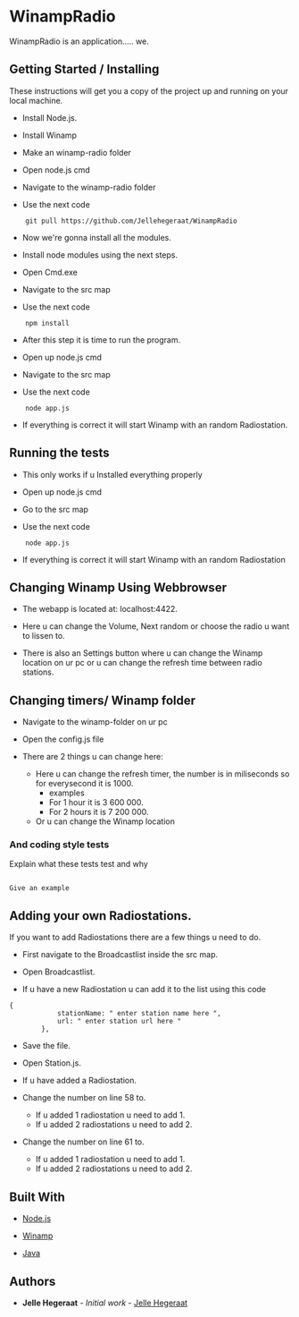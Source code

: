 # WinampRadio

WinampRadio is an application..... we.



## Getting Started / Installing

These instructions will get you a copy of the project up and running on your local machine. 

* Install Node.js.

* Install Winamp

* Make an winamp-radio folder

* Open node.js cmd

* Navigate to the winamp-radio folder

* Use the next code
```
	git pull https://github.com/Jellehegeraat/WinampRadio
```
* Now we're gonna install all the modules. 

* Install node modules using the next steps.
  
* Open Cmd.exe
  
* Navigate to the src map
  
* Use the next code

```
	npm install
```

* After this step it is time to run the program.

* Open up node.js cmd

* Navigate to the src map

* Use the next code
```
	node app.js
```
* If everything is correct it will start Winamp with an random Radiostation.

## Running the tests

* This only works if u Installed everything properly

* Open up node.js cmd

* Go to the src map

* Use the next code
```
	node app.js
```
* If everything is correct it will start Winamp with an random Radiostation


## Changing Winamp Using Webbrowser

* The webapp is located at: localhost:4422.

* Here u can change the Volume, Next random or choose the radio u want to lissen to.

* There is also an Settings button where u can change the Winamp location on ur pc or u can change the refresh time between radio stations.



## Changing timers/ Winamp folder

* Navigate to the winamp-folder on ur pc

* Open the config.js file

* There are 2 things u can change here:

	* Here u can change the refresh timer, the number is in miliseconds so for everysecond it is 1000.
		* examples 
		* For 1 hour  it is 3 600 000.
		* For 2 hours it is 7 200 000.
	* Or u can change the Winamp location

### And coding style tests

Explain what these tests test and why


```

Give an example

```


## Adding your own Radiostations.

If you want to add Radiostations there are a few things u need to do.

* First navigate to the Broadcastlist inside the src map.

* Open Broadcastlist.

* If u have a new Radiostation u can add it to the list using this code

```
{
			stationName: " enter station name here ",
			url: " enter station url here "
		},
```
* Save the file.

* Open Station.js.

* If u have added a Radiostation. 

* Change the number on line 58 to.
	* If u added 1 radiostation u need to add 1. 
	* If u added 2 radiostations u need to add 2.

* Change the number on line 61 to.
	* If u added 1 radiostation u need to add 1. 
	* If u added 2 radiostations u need to add 2.
## Built With

* [Node.js](https://nodejs.org/en/)

* [Winamp](http://www.winamp.com/index.html)

* [Java](https://www.javascript.com/)



## Authors

* **Jelle Hegeraat** - *Initial work* - [Jelle Hegeraat](https://github.com/Jellehegeraat)


